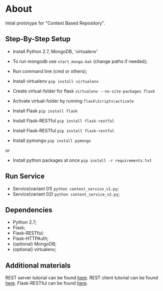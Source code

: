 About
=============

Intial prototype for "Context Based Repository".


Step-By-Step Setup
------------------

- Install Python 2.7, MongoDB, 'virtualenv'
- To run mongodb use `start_mongo.bat` (change paths if needed);
- Run command line (cmd or others);
- Install virtualenv `pip install virtualenv`
- Create virtual-folder for flask `virtualenv --no-site-packages flask`
- Activate virtual-folder by running `flask\Scripts\activate`

- Install Flask `pip install flask`
- Install Flask-RESTful `pip install flask-restful`
- Install Flask-RESTful `pip install flask-restful`
- Install pymongo `pip install pymongo`

or

- Install python packages at once `pip install -r requirements.txt`

Run Service
---------------
- Service(variant 01) `python context_service_v1.py`;
- Service(variant 02) `python context_service_v2.py`;

Dependencies
------------

- Python 2.7;
- Flask;
- Flask-RESTful;
- Flask-HTTPAuth;
- (optional) MongoDB;
- (optional) virtualenv;


Additional materials
-------
REST server tutorial can be found [here](http://blog.miguelgrinberg.com/post/designing-a-restful-api-with-python-and-flask).
REST client tutorial can be found [here](http://blog.miguelgrinberg.com/post/writing-a-javascript-rest-client).
Flask-RESTful can be found [here](http://flask-restful.readthedocs.org/en/latest/).

